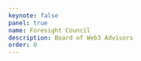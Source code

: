 ```yaml
---
keynote: false
panel: true
name: Foresight Council
description: Board of Web3 Advisors
order: 0
---
```

